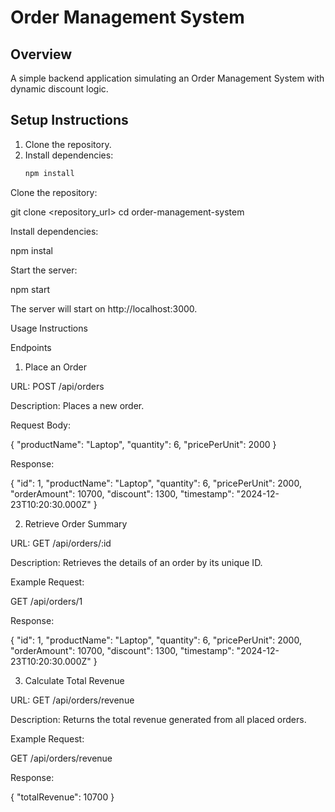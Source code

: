 # Order Management System

## Overview
A simple backend application simulating an Order Management System with dynamic discount logic.

## Setup Instructions
1. Clone the repository.
2. Install dependencies:
   ```bash
   npm install


Clone the repository:

git clone <repository_url>
cd order-management-system

Install dependencies:

npm instal

Start the server:

npm start

The server will start on http://localhost:3000.

Usage Instructions

Endpoints

1. Place an Order

URL: POST /api/orders

Description: Places a new order.

Request Body:

{
  "productName": "Laptop",
  "quantity": 6,
  "pricePerUnit": 2000
}

Response:

{
  "id": 1,
  "productName": "Laptop",
  "quantity": 6,
  "pricePerUnit": 2000,
  "orderAmount": 10700,
  "discount": 1300,
  "timestamp": "2024-12-23T10:20:30.000Z"
}

2. Retrieve Order Summary

URL: GET /api/orders/:id

Description: Retrieves the details of an order by its unique ID.

Example Request:

GET /api/orders/1

Response:

{
  "id": 1,
  "productName": "Laptop",
  "quantity": 6,
  "pricePerUnit": 2000,
  "orderAmount": 10700,
  "discount": 1300,
  "timestamp": "2024-12-23T10:20:30.000Z"
}

3. Calculate Total Revenue

URL: GET /api/orders/revenue

Description: Returns the total revenue generated from all placed orders.

Example Request:

GET /api/orders/revenue

Response:

{
  "totalRevenue": 10700
}


